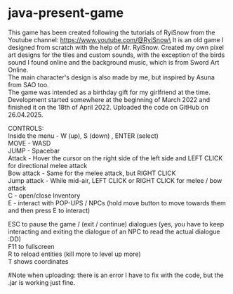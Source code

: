 # java-present-game
This game has been created following the tutorials of RyiSnow from the Youtube channel: https://www.youtube.com/@RyiSnow\
It is an old game I designed from scratch with the help of Mr. RyiSnow. Created my own pixel art designs for the tiles and custom sounds, with the exception of the birds sound I found online and the background music, which is from Sword Art Online.\
The main character's design is also made by me, but inspired by Asuna from SAO too.\
The game was intended as a birthday gift for my girlfriend at the time.\
Development started somewhere at the beginning of March 2022 and finished it on the 18th of April 2022. Uploaded the code on GitHub on 26.04.2025.

CONTROLS:\
Inside the menu - W (up), S (down) , ENTER (select)\
MOVE - WASD\
JUMP - Spacebar\
Attack - Hover the cursor on the right side of the left side and LEFT CLICK for directional melee attack\
Bow attack - Same for the melee attack, but RIGHT CLICK\
Jump attack - While mid-air, LEFT CLICK or RIGHT CLICK for melee / bow attack\
C - open/close Inventory\
E - interact with POP-UPS / NPCs (hold move button to move towards them and then press E to interact)


ESC to pause the game / (exit / continue) dialogues (yes, you have to keep interacting and exiting the dialogue of an NPC to read the actual dialogue :DD)\
F11 to fullscreen\
R to reload entities (kill more to level up more)\
T shows coordinates

#Note when uploading: there is an error I have to fix with the code, but the .jar is working just fine.

